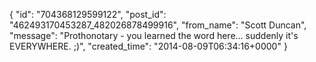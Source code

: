  {
   "id": "704368129599122",
   "post_id": "462493170453287_482026878499916",
   "from_name": "Scott Duncan",
   "message": "Prothonotary - you learned the word here... suddenly it's EVERYWHERE. ;)",
   "created_time": "2014-08-09T06:34:16+0000"
 }
